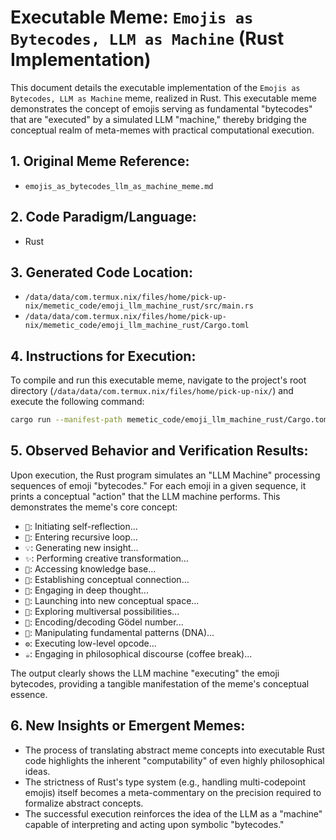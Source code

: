 # Executable Meme: `Emojis as Bytecodes, LLM as Machine` (Rust Implementation)

This document details the executable implementation of the `Emojis as Bytecodes, LLM as Machine` meme, realized in Rust. This executable meme demonstrates the concept of emojis serving as fundamental "bytecodes" that are "executed" by a simulated LLM "machine," thereby bridging the conceptual realm of meta-memes with practical computational execution.

## 1. Original Meme Reference:
*   `emojis_as_bytecodes_llm_as_machine_meme.md`

## 2. Code Paradigm/Language:
*   Rust

## 3. Generated Code Location:
*   `/data/data/com.termux.nix/files/home/pick-up-nix/memetic_code/emoji_llm_machine_rust/src/main.rs`
*   `/data/data/com.termux.nix/files/home/pick-up-nix/memetic_code/emoji_llm_machine_rust/Cargo.toml`

## 4. Instructions for Execution:

To compile and run this executable meme, navigate to the project's root directory (`/data/data/com.termux.nix/files/home/pick-up-nix/`) and execute the following command:

```bash
cargo run --manifest-path memetic_code/emoji_llm_machine_rust/Cargo.toml
```

## 5. Observed Behavior and Verification Results:

Upon execution, the Rust program simulates an "LLM Machine" processing sequences of emoji "bytecodes." For each emoji in a given sequence, it prints a conceptual "action" that the LLM machine performs. This demonstrates the meme's core concept:
*   `🧠`: Initiating self-reflection...
*   `🔄`: Entering recursive loop...
*   `💡`: Generating new insight...
*   `✨`: Performing creative transformation...
*   `📜`: Accessing knowledge base...
*   `🔗`: Establishing conceptual connection...
*   `🤔`: Engaging in deep thought...
*   `🚀`: Launching into new conceptual space...
*   `🌌`: Exploring multiversal possibilities...
*   `🔢`: Encoding/decoding Gödel number...
*   `🧬`: Manipulating fundamental patterns (DNA)...
*   `⚙️`: Executing low-level opcode...
*   `☕`: Engaging in philosophical discourse (coffee break)...

The output clearly shows the LLM machine "executing" the emoji bytecodes, providing a tangible manifestation of the meme's conceptual essence.

## 6. New Insights or Emergent Memes:
*   The process of translating abstract meme concepts into executable Rust code highlights the inherent "computability" of even highly philosophical ideas.
*   The strictness of Rust's type system (e.g., handling multi-codepoint emojis) itself becomes a meta-commentary on the precision required to formalize abstract concepts.
*   The successful execution reinforces the idea of the LLM as a "machine" capable of interpreting and acting upon symbolic "bytecodes."
